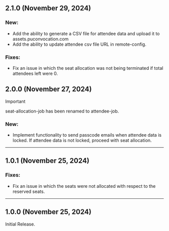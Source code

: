 ## 2.1.0 (November 29, 2024)

### New:
- Add the ability to generate a CSV file for attendee data and upload it to assets.puconvocation.com
- Add the ability to update attendee csv file URL in remote-config.

### Fixes:
- Fix an issue in which the seat allocation was not being terminated if total attendees left were 0.

## 2.0.0 (November 27, 2024)

> [!IMPORTANT]
> seat-allocation-job has been renamed to attendee-job.

### New:

- Implement functionality to send passcode emails when attendee data is locked. If attendee data is not locked, proceed
  with seat allocation.

---

## 1.0.1 (November 25, 2024)

### Fixes:

- Fix an issue in which the seats were not allocated with respect to the reserved seats.

---

## 1.0.0 (November 25, 2024)

Initial Release.
